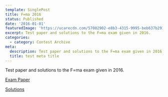 ```yaml
---
template: SinglePost
title: F=ma 2016
status: Published
date: '2016-01-01'
featuredImage: 'https://ucarecdn.com/57002902-e8b3-4315-9995-beb637b29128/'
excerpt: Test paper and solutions to the F=ma exam given in 2016.
categories:
  - category: Contest Archive
meta:
  description: Test paper and solutions to the F=ma exam given in 2016.
  title: test meta title
---
```

Test paper and solutions to the F=ma exam given in 2016.

[Exam Paper](https://aapt.org/physicsteam/2016/upload/exam1-2016-3-1-2.pdf)

[Solutions](https://aapt.org/physicsteam/2016/upload/exam1-2016-3-1-solutions.pdf)